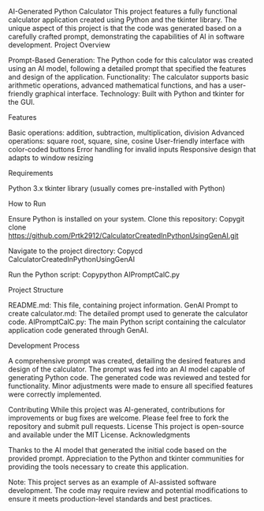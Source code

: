 AI-Generated Python Calculator
This project features a fully functional calculator application created using Python and the tkinter library. The unique aspect of this project is that the code was generated based on a carefully crafted prompt, demonstrating the capabilities of AI in software development.
Project Overview

Prompt-Based Generation: The Python code for this calculator was created using an AI model, following a detailed prompt that specified the features and design of the application.
Functionality: The calculator supports basic arithmetic operations, advanced mathematical functions, and has a user-friendly graphical interface.
Technology: Built with Python and tkinter for the GUI.

Features

Basic operations: addition, subtraction, multiplication, division
Advanced operations: square root, square, sine, cosine
User-friendly interface with color-coded buttons
Error handling for invalid inputs
Responsive design that adapts to window resizing

Requirements

Python 3.x
tkinter library (usually comes pre-installed with Python)

How to Run

Ensure Python is installed on your system.
Clone this repository:
Copygit clone https://github.com/Prtk2912/CalculatorCreatedInPythonUsingGenAI.git

Navigate to the project directory:
Copycd CalculatorCreatedInPythonUsingGenAI

Run the Python script:
Copypython AIPromptCalC.py


Project Structure

README.md: This file, containing project information.
GenAI Prompt to create calculator.md: The detailed prompt used to generate the calculator code.
AIPromptCalC.py: The main Python script containing the calculator application code generated through GenAI.

Development Process

A comprehensive prompt was created, detailing the desired features and design of the calculator.
The prompt was fed into an AI model capable of generating Python code.
The generated code was reviewed and tested for functionality.
Minor adjustments were made to ensure all specified features were correctly implemented.

Contributing
While this project was AI-generated, contributions for improvements or bug fixes are welcome. Please feel free to fork the repository and submit pull requests.
License
This project is open-source and available under the MIT License.
Acknowledgments

Thanks to the AI model that generated the initial code based on the provided prompt.
Appreciation to the Python and tkinter communities for providing the tools necessary to create this application.


Note: This project serves as an example of AI-assisted software development. The code may require review and potential modifications to ensure it meets production-level standards and best practices.
